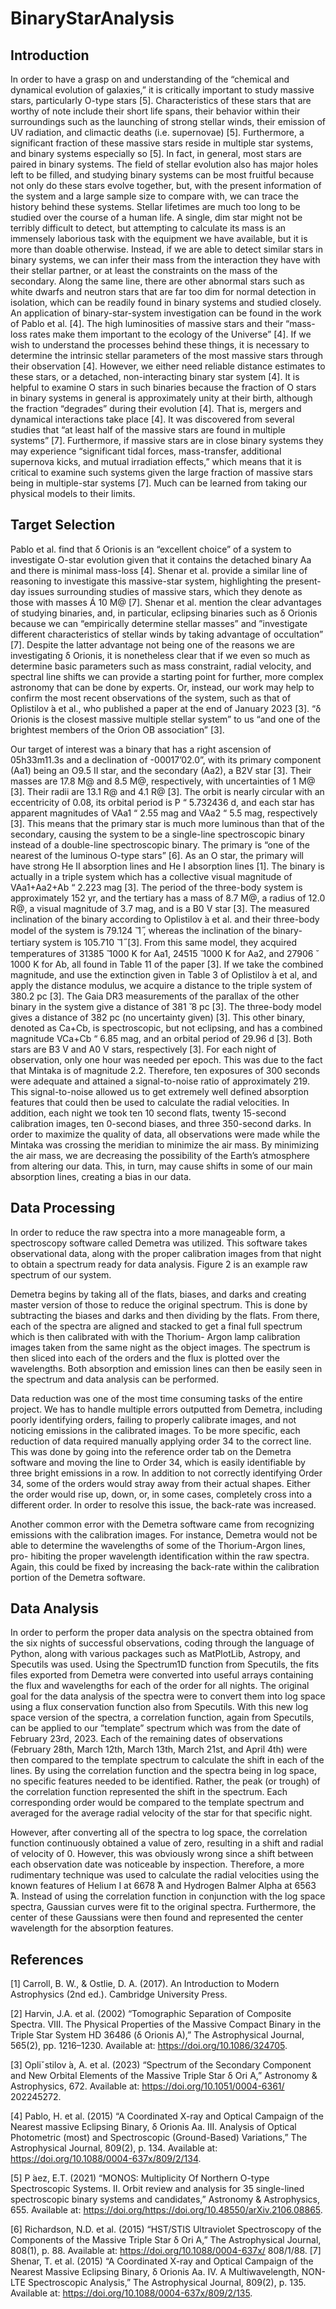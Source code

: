 # BinaryStarAnalysis

## Introduction

In order to have a grasp on and understanding of the “chemical and dynamical evolution of galaxies,” it is critically
important to study massive stars, particularly O-type stars [5]. Characteristics of these stars that are worthy of note
include their short life spans, their behavior within their surroundings such as the launching of strong stellar winds,
their emission of UV radiation, and climactic deaths (i.e. supernovae) [5]. Furthermore, a significant fraction of these
massive stars reside in multiple star systems, and binary systems especially so [5]. In fact, in general, most stars are
paired in binary systems. The field of stellar evolution also has major holes left to be filled, and studying binary
systems can be most fruitful because not only do these stars evolve together, but, with the present information of
the system and a large sample size to compare with, we can trace the history behind these systems. Stellar lifetimes
are much too long to be studied over the course of a human life. A single, dim star might not be terribly difficult to
detect, but attempting to calculate its mass is an immensely laborious task with the equipment we have available,
but it is more than doable otherwise. Instead, if we are able to detect similar stars in binary systems, we can infer
their mass from the interaction they have with their stellar partner, or at least the constraints on the mass of the
secondary. Along the same line, there are other abnormal stars such as white dwarfs and neutron stars that are far
too dim for normal detection in isolation, which can be readily found in binary systems and studied closely.
An application of binary-star-system investigation can be found in the work of Pablo et al. [4]. The high
luminosities of massive stars and their “mass-loss rates make them important to the ecology of the Universe” [4]. If
we wish to understand the processes behind these things, it is necessary to determine the intrinsic stellar parameters
of the most massive stars through their observation [4]. However, we either need reliable distance estimates to these
stars, or a detached, non-interacting binary star system [4]. It is helpful to examine O stars in such binaries because
the fraction of O stars in binary systems in general is approximately unity at their birth, although the fraction
“degrades” during their evolution [4]. That is, mergers and dynamical interactions take place [4]. It was discovered
from several studies that “at least half of the massive stars are found in multiple systems” [7]. Furthermore, if massive
stars are in close binary systems they may experience “significant tidal forces, mass-transfer, additional supernova
kicks, and mutual irradiation effects,” which means that it is critical to examine such systems given the large fraction
of massive stars being in multiple-star systems [7]. Much can be learned from taking our physical models to their
limits.

## Target Selection

Pablo et al. find that δ Orionis is an “excellent choice” of a system to investigate O-star evolution given that
it contains the detached binary Aa and there is minimal mass-loss [4]. Shenar et al. provide a similar line of
reasoning to investigate this massive-star system, highlighting the present-day issues surrounding studies of massive
stars, which they denote as those with masses Á 10 M@ [7]. Shenar et al. mention the clear advantages of studying
binaries, and, in particular, eclipsing binaries such as δ Orionis because we can “empirically determine stellar masses”
and ”investigate different characteristics of stellar winds by taking advantage of occultation” [7]. Despite the latter
advantage not being one of the reasons we are investigating δ Orionis, it is nonetheless clear that if we even so much
as determine basic parameters such as mass constraint, radial velocity, and spectral line shifts we can provide a
starting point for further, more complex astronomy that can be done by experts. Or, instead, our work may help to
confirm the most recent observations of the system, such as that of Oplistilov ́a et al., who published a paper at the
end of January 2023 [3]. “δ Orionis is the closest massive multiple stellar system” to us “and one of the brightest
members of the Orion OB association” [3].

Our target of interest was a binary that has a right ascension of 05h33m11.3s and a declination of -00017’02.0”,
with its primary component (Aa1) being an O9.5 II star, and the secondary (Aa2), a B2V star [3]. Their masses
are 17.8 M@ and 8.5 M@, respectively, with uncertainties of 1 M@ [3]. Their radii are 13.1 R@ and 4.1 R@ [3]. The
orbit is nearly circular with an eccentricity of 0.08, its orbital period is P “ 5.732436 d, and each star has apparent
magnitudes of VAa1 “ 2.55 mag and VAa2 “ 5.5 mag, respectively [3]. This means that the primary star is much
more luminous than that of the secondary, causing the system to be a single-line spectroscopic binary instead of a
double-line spectroscopic binary. The primary is “one of the nearest of the luminous O-type stars” [6]. As an O
star, the primary will have strong He II absorption lines and He I absorption lines [1]. The binary is actually in a
triple system which has a collective visual magnitude of VAa1+Aa2+Ab “ 2.223 mag [3]. The period of the three-body
system is approximately 152 yr, and the tertiary has a mass of 8.7 M@, a radius of 12.0 R@, a visual magnitude of
3.7 mag, and is a B0 V star [3]. The measured inclination of the binary according to Oplistilov ́a et al. and their
three-body model of the system is 79.124  ̆ 1 ̋, whereas the inclination of the binary-tertiary system is 105.710  ̆ 1 ̋
[3]. From this same model, they acquired temperatures of 31385  ̆ 1000 K for Aa1, 24515  ̆ 1000 K for Aa2, and
27906  ̆ 1000 K for Ab, all found in Table 11 of the paper [3]. If we take the combined magnitude, and use the
extinction given in Table 3 of Oplistilov ́a et al, and apply the distance modulus, we acquire a distance to the triple
system of 380.2 pc [3]. The Gaia DR3 measurements of the parallax of the other binary in the system give a distance
of 381  ̆ 8 pc [3]. The three-body model gives a distance of 382 pc (no uncertainty given) [3]. This other binary,
denoted as Ca+Cb, is spectroscopic, but not eclipsing, and has a combined magnitude VCa+Cb “ 6.85 mag, and an
orbital period of 29.96 d [3]. Both stars are B3 V and A0 V stars, respectively [3].
For each night of observation, only one hour was needed per epoch. This was due to the fact that Mintaka is
of magnitude 2.2. Therefore, ten exposures of 300 seconds were adequate and attained a signal-to-noise ratio of
approximately 219. This signal-to-noise allowed us to get extremely well defined absorption features that could then
be used to calculate the radial velocities. In addition, each night we took ten 10 second flats, twenty 15-second
calibration images, ten 0-second biases, and three 350-second darks. In order to maximize the quality of data, all
observations were made while the Mintaka was crossing the meridian to minimize the air mass. By minimizing the
air mass, we are decreasing the possibility of the Earth’s atmosphere from altering our data. This, in turn, may
cause shifts in some of our main absorption lines, creating a bias in our data.

## Data Processing

In order to reduce the raw spectra into a more manageable form, a spectroscopy software called Demetra was
utilized. This software takes observational data, along with the proper calibration images from that night to obtain
a spectrum ready for data analysis. Figure 2 is an example raw spectrum of our system.

Demetra begins by taking all of the flats, biases, and darks and creating master version of those to reduce the
original spectrum. This is done by subtracting the biases and darks and then dividing by the flats. From there, each
of the spectra are aligned and stacked to get a final full spectrum which is then calibrated with with the Thorium-
Argon lamp calibration images taken from the same night as the object images. The spectrum is then sliced into
each of the orders and the flux is plotted over the wavelengths. Both absorption and emission lines can then be easily
seen in the spectrum and data analysis can be performed.

Data reduction was one of the most time consuming tasks of the entire project. We has to handle multiple errors
outputted from Demetra, including poorly identifying orders, failing to properly calibrate images, and not noticing
emissions in the calibrated images. To be more specific, each reduction of data required manually applying order 34
to the correct line. This was done by going into the reference order tab on the Demetra software and moving the line
to Order 34, which is easily identifiable by three bright emissions in a row. In addition to not correctly identifying
Order 34, some of the orders would stray away from their actual shapes. Either the order would rise up, down, or,
in some cases, completely cross into a different order. In order to resolve this issue, the back-rate was increased.

Another common error with the Demetra software came from recognizing emissions with the calibration images.
For instance, Demetra would not be able to determine the wavelengths of some of the Thorium-Argon lines, pro-
hibiting the proper wavelength identification within the raw spectra. Again, this could be fixed by increasing the
back-rate within the calibration portion of the Demetra software.

## Data Analysis

In order to perform the proper data analysis on the spectra obtained from the six nights of successful observations,
coding through the language of Python, along with various packages such as MatPlotLib, Astropy, and Specutils
was used. Using the Spectrum1D function from Specutils, the fits files exported from Demetra were converted into
useful arrays containing the flux and wavelengths for each of the order for all nights. The original goal for the data
analysis of the spectra were to convert them into log space using a flux conservation function also from Specutils.
With this new log space version of the spectra, a correlation function, again from Specutils, can be applied to our
”template” spectrum which was from the date of February 23rd, 2023. Each of the remaining dates of observations
(February 28th, March 12th, March 13th, March 21st, and April 4th) were then compared to the template spectrum
to calculate the shift in each of the lines. By using the correlation function and the spectra being in log space, no
specific features needed to be identified. Rather, the peak (or trough) of the correlation function represented the
shift in the spectrum. Each corresponding order would be compared to the template spectrum and averaged for the
average radial velocity of the star for that specific night.

However, after converting all of the spectra to log space, the correlation function continuously obtained a value
of zero, resulting in a shift and radial of velocity of 0. However, this was obviously wrong since a shift between each
observation date was noticeable by inspection. Therefore, a more rudimentary technique was used to calculate the
radial velocities using the known features of Helium I at 6678  ̊A and Hydrogen Balmer Alpha at 6563  ̊A. Instead
of using the correlation function in conjunction with the log space spectra, Gaussian curves were fit to the original
spectra. Furthermore, the center of these Gaussians were then found and represented the center wavelength for the
absorption features. 

## References

[1] Carroll, B. W., & Ostlie, D. A. (2017). An Introduction to Modern Astrophysics (2nd ed.). Cambridge University
Press.

[2] Harvin, J.A. et al. (2002) “Tomographic Separation of Composite Spectra. VIII. The Physical Properties of the
Massive Compact Binary in the Triple Star System HD 36486 (δ Orionis A),” The Astrophysical Journal, 565(2),
pp. 1216–1230. Available at: https://doi.org/10.1086/324705.

[3] Opliˇstilov ́a, A. et al. (2023) “Spectrum of the Secondary Component and New Orbital Elements of the Massive
Triple Star δ Ori A,” Astronomy & Astrophysics, 672. Available at: https://doi.org/10.1051/0004-6361/
202245272.

[4] Pablo, H. et al. (2015) “A Coordinated X-ray and Optical Campaign of the Nearest massive Eclipsing Binary,
δ Orionis Aa. III. Analysis of Optical Photometric (most) and Spectroscopic (Ground-Based) Variations,” The
Astrophysical Journal, 809(2), p. 134. Available at: https://doi.org/10.1088/0004-637x/809/2/134.

[5] P ́aez, E.T. (2021) “MONOS: Multiplicity Of Northern O-type Spectroscopic Systems. II. Orbit review and analysis
for 35 single-lined spectroscopic binary systems and candidates,” Astronomy & Astrophysics, 655. Available at:
https://doi.org/https://doi.org/10.48550/arXiv.2106.08865.

[6] Richardson, N.D. et al. (2015) “HST/STIS Ultraviolet Spectroscopy of the Components of the Massive Triple
Star δ Ori A,” The Astrophysical Journal, 808(1), p. 88. Available at: https://doi.org/10.1088/0004-637x/
808/1/88.
[7] Shenar, T. et al. (2015) “A Coordinated X-ray and Optical Campaign of the Nearest Massive Eclipsing Binary,
δ Orionis Aa. IV. A Multiwavelength, NON-LTE Spectroscopic Analysis,” The Astrophysical Journal, 809(2), p.
135. Available at: https://doi.org/10.1088/0004-637x/809/2/135.
